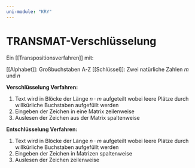 ```yaml
---
uni-module: "KRY"
---
```


# TRANSMAT-Verschlüsselung

Ein [[Transpositionsverfahren]] mit:

[[Alphabet]]: Großbuchstaben A-Z
[[Schlüssel]]: Zwei natürliche Zahlen $m$ und $n$

**Verschlüsselung Verfahren:**

1. Text wird in Blöcke der Länge $n\cdot{m}$ aufgeteilt wobei leere Plätze durch willkürliche Buchstaben aufgefüllt werden
2. Eingeben der Zeichen in eine Matrix zeilenweise
3. Auslesen der Zeichen aus der Matrix spaltenweise

**Entschlüsselung Verfahren:**

1. Text wird in Blöcke der Länge $n\cdot{m}$ aufgeteilt wobei leere Plätze durch willkürliche Buchstaben aufgefüllt werden
2. Eingeben der Zeichen in Matrizen spaltenweise
3. Auslesen der Zeichen zeilenweise
